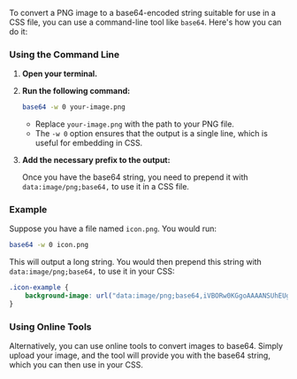To convert a PNG image to a base64-encoded string suitable for use in a CSS file, you can use a command-line tool like `base64`. Here's how you can do it:

### Using the Command Line

1. **Open your terminal.**

2. **Run the following command:**

   ```bash
   base64 -w 0 your-image.png
   ```

   - Replace `your-image.png` with the path to your PNG file.
   - The `-w 0` option ensures that the output is a single line, which is useful for embedding in CSS.

3. **Add the necessary prefix to the output:**

   Once you have the base64 string, you need to prepend it with `data:image/png;base64,` to use it in a CSS file.

### Example

Suppose you have a file named `icon.png`. You would run:

```bash
base64 -w 0 icon.png
```

This will output a long string. You would then prepend this string with `data:image/png;base64,` to use it in your CSS:

```css
.icon-example {
    background-image: url("data:image/png;base64,iVBORw0KGgoAAAANSUhEUgAAADYAAAA6BAMAAAAJqbeVAAAABGdBTUEAALG...");
}
```

### Using Online Tools

Alternatively, you can use online tools to convert images to base64. Simply upload your image, and the tool will provide you with the base64 string, which you can then use in your CSS.
